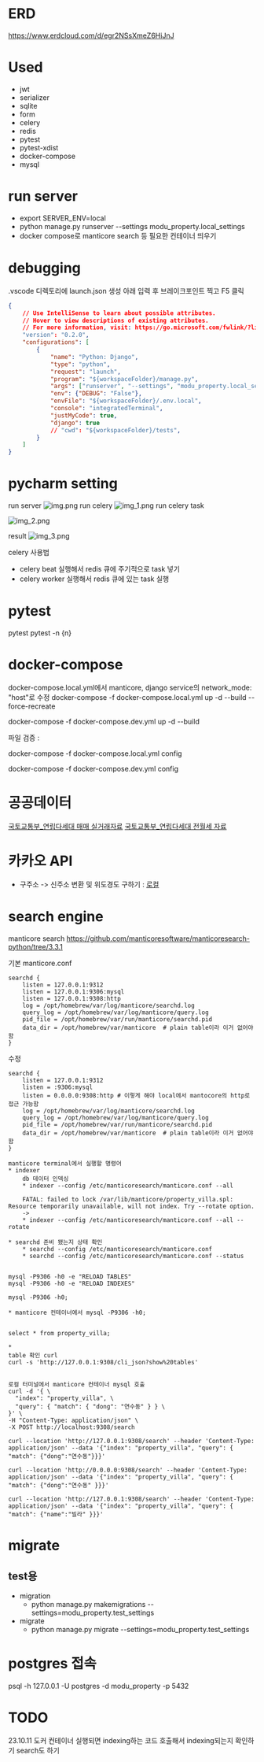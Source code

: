 # ERD
https://www.erdcloud.com/d/egr2NSsXmeZ6HiJnJ

# Used
* jwt
* serializer
* sqlite
* form
* celery
* redis
* pytest
* pytest-xdist
* docker-compose
* mysql

# run server
* export SERVER_ENV=local
* python manage.py runserver --settings modu_property.local_settings 
* docker compose로 manticore search 등 필요한 컨테이너 띄우기

# debugging
.vscode 디렉토리에 launch.json 생성
아래 입력 후 브레이크포인트 찍고 F5 클릭
```json
{
    // Use IntelliSense to learn about possible attributes.
    // Hover to view descriptions of existing attributes.
    // For more information, visit: https://go.microsoft.com/fwlink/?linkid=830387
    "version": "0.2.0",
    "configurations": [
        {
            "name": "Python: Django",
            "type": "python",
            "request": "launch",
            "program": "${workspaceFolder}/manage.py",
            "args": ["runserver", "--settings", "modu_property.local_settings"],
            "env": {"DEBUG": "False"},
            "envFile": "${workspaceFolder}/.env.local",
            "console": "integratedTerminal",
            "justMyCode": true,
            "django": true
            // "cwd": "${workspaceFolder}/tests",
        }
    ]
}
```

# pycharm setting
run server
![img.png](z_images_for_readme/img.png)
run celery
![img_1.png](z_images_for_readme/img_1.png)
run celery task

![img_2.png](z_images_for_readme/img_2.png)

result
![img_3.png](z_images_for_readme/img_3.png)

celery 사용법
* celery beat 실행해서 redis 큐에 주기적으로 task 넣기
* celery worker 실행해서 redis 큐에 있는 task 실행

# pytest
pytest
pytest -n {n}

# docker-compose
docker-compose.local.yml에서 manticore, django service의 network_mode: "host"로 수정
docker-compose -f docker-compose.local.yml up -d --build --force-recreate

docker-compose -f docker-compose.dev.yml up -d --build

파일 검증 : 

docker-compose -f docker-compose.local.yml config

docker-compose -f docker-compose.dev.yml config


# 공공데이터
[국토교통부_연립다세대 매매 실거래자료](https://www.data.go.kr/tcs/dss/selectApiDataDetailView.do?publicDataPk=15058038)
[국토교통부_연립다세대 전월세 자료](https://www.data.go.kr/tcs/dss/selectApiDataDetailView.do?publicDataPk=15058016)

# 카카오 API
* 구주소 -> 신주소 변환 및 위도경도 구하기 : [로컬](https://developers.kakao.com/docs/latest/ko/local/common)

# search engine
manticore search
https://github.com/manticoresoftware/manticoresearch-python/tree/3.3.1

기본 manticore.conf
```
searchd {
    listen = 127.0.0.1:9312
    listen = 127.0.0.1:9306:mysql
    listen = 127.0.0.1:9308:http
    log = /opt/homebrew/var/log/manticore/searchd.log
    query_log = /opt/homebrew/var/log/manticore/query.log
    pid_file = /opt/homebrew/var/run/manticore/searchd.pid
    data_dir = /opt/homebrew/var/manticore  # plain table이라 이거 없어야 함
}
```

수정 
```
searchd {
    listen = 127.0.0.1:9312
    listen = :9306:mysql
    listen = 0.0.0.0:9308:http # 이렇게 해야 local에서 mantocore의 http로 접근 가능함
    log = /opt/homebrew/var/log/manticore/searchd.log
    query_log = /opt/homebrew/var/log/manticore/query.log
    pid_file = /opt/homebrew/var/run/manticore/searchd.pid
    data_dir = /opt/homebrew/var/manticore  # plain table이라 이거 없어야 함
}
```

```
manticore terminal에서 실행할 명령어
* indexer
    db 데이터 인덱싱
    * indexer --config /etc/manticoresearch/manticore.conf --all

    FATAL: failed to lock /var/lib/manticore/property_villa.spl: Resource temporarily unavailable, will not index. Try --rotate option.
    -> 
    * indexer --config /etc/manticoresearch/manticore.conf --all --rotate

* searchd 준비 됐는지 상태 확인
    * searchd --config /etc/manticoresearch/manticore.conf
    * searchd --config /etc/manticoresearch/manticore.conf --status


mysql -P9306 -h0 -e "RELOAD TABLES"
mysql -P9306 -h0 -e "RELOAD INDEXES"

mysql -P9306 -h0;

* manticore 컨테이너에서 mysql -P9306 -h0;


select * from property_villa;

* 
table 확인 curl
curl -s 'http://127.0.0.1:9308/cli_json?show%20tables'


로컬 터미널에서 manticore 컨테이너 mysql 호출
curl -d '{ \
  "index": "property_villa", \
  "query": { "match": { "dong": "연수동" } } \
}' \
-H "Content-Type: application/json" \
-X POST http://localhost:9308/search

curl --location 'http://127.0.0.1:9308/search' --header 'Content-Type: application/json' --data '{"index": "property_villa", "query": { "match": {"dong":"연수동"}}}'

curl --location 'http://0.0.0.0:9308/search' --header 'Content-Type: application/json' --data '{"index": "property_villa", "query": { "match": {"dong":"연수동" }}}'

curl --location 'http://127.0.0.1:9308/search' --header 'Content-Type: application/json' --data '{"index": "property_villa", "query": { "match": {"name":"빌라" }}}'
```

# migrate
## test용
* migration
    * python manage.py makemigrations --settings=modu_property.test_settings
* migrate
    * python manage.py migrate --settings=modu_property.test_settings

# postgres 접속

psql -h 127.0.0.1 -U postgres -d modu_property -p 5432

# TODO
23.10.11
도커 컨테이너 실행되면 indexing하는 코드 호출해서 indexing되는지 확인하기
search도 하기
